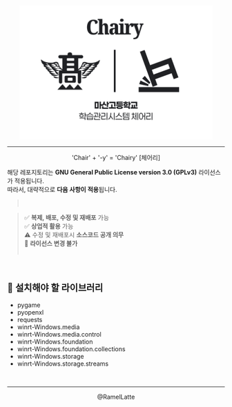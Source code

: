
<p align="center">
  <img width="448" alt="LogoImage" src="./img/LogoImage.png">
</p>

- - -

<p align="center">
  'Chair' + '-y' = 'Chairy' [체어리]
</p>

  해당 레포지토리는 **GNU General Public License version 3.0 (GPLv3)** 라이선스가 적용됩니다.<br>
  따라서, 대략적으로 **다음 사항이 적용**됩니다.
> <br>

> ✅ **복제, 배포, 수정 및 재배포** 가능 <br> 
> ✅ **상업적 활용** 가능 <br>
> ⚠️ 수정 및 재배포시 **소스코드 공개 의무** <br>
> 🚫 **라이선스 변경 불가** <br><br>

<br>

## 📕 설치해야 할 라이브러리

  - pygame
  - pyopenxl
  - requests
  - winrt-Windows.media
  - winrt-Windows.media.control
  - winrt-Windows.foundation
  - winrt-Windows.foundation.collections
  - winrt-Windows.storage
  - winrt-Windows.storage.streams

<br>

- - -
<p align="center"/>@RamelLatte